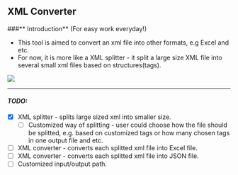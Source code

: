 
## **XML Converter**

###** Introduction** 
(For easy work everyday!)
- This tool is aimed to convert an xml file into other formats, e.g Excel and etc.
- For now, it is more like a XML splitter - it split a large size XML file into several small xml files based on structures(tags).


![](http://thecontextofthings.com/wp-content/uploads/2017/02/easy-work.png)

------------


#### *TODO:*

- [x] XML splitter - splits large sized xml into smaller size.
  - [ ] Customized way of splitting - user could choose how the file should be splitted, e.g. based on customized tags or how many chosen tags in one output file and etc.
- [ ] XML converter - converts each splitted xml file into Excel file.
- [ ] XML converter - converts each splitted xml file into JSON file.
- [ ] Customized input/output path.
